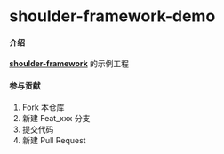 # shoulder-framework-demo

#### 介绍
**[shoulder-framework](https://gitee.com/ChinaLym/shoulder-framework)** 的示例工程

#### 参与贡献

1.  Fork 本仓库
2.  新建 Feat_xxx 分支
3.  提交代码
4.  新建 Pull Request
